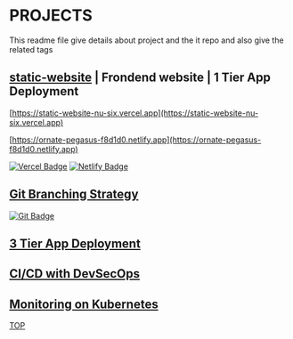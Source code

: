 # PROJECTS

This readme file give details about project and the it repo and also give the related tags


## [static-website](https://github.com/1111darsh/static-website)  | Frondend website  | 1 Tier App Deployment


[https://static-website-nu-six.vercel.app](https://static-website-nu-six.vercel.app)

[https://ornate-pegasus-f8d1d0.netlify.app](https://ornate-pegasus-f8d1d0.netlify.app)


[![Vercel Badge](https://img.shields.io/badge/Vercel-000?logo=vercel&logoColor=fff&style=plastic)](https://vercel.com)
[![Netlify Badge](https://img.shields.io/badge/Netlify-00C7B7?logo=netlify&logoColor=fff&style=plastic)](https://www.netlify.com)



## [Git Branching Strategy](https://github.com/1111darsh/Project)
[![Git Badge](https://img.shields.io/badge/Git-F05032?logo=git&logoColor=fff&style=plastic)](https://git-scm.com/)


## [3 Tier App Deployment](https://github.com/1111darsh/3-Tier-structure)


## [CI/CD with DevSecOps](https://github.com/1111darsh/CI-CD)


## [Monitoring on Kubernetes](https://github.com/1111darsh/Monitor-on-K8s)





[TOP](./README)